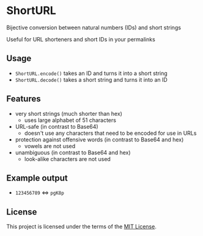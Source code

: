 # ShortURL

Bijective conversion between natural numbers (IDs) and short strings

Useful for URL shorteners and short IDs in your permalinks

## Usage

 * `ShortURL.encode()` takes an ID and turns it into a short string
 * `ShortURL.decode()` takes a short string and turns it into an ID

## Features

 * very short strings (much shorter than hex)
   * uses large alphabet of 51 characters
 * URL-safe (in contrast to Base64)
   * doesn't use any characters that need to be encoded for use in URLs
 * protection against offensive words (in contrast to Base64 and hex)
   * vowels are not used
 * unambiguous (in contrast to Base64 and hex)
   * look-alike characters are not used

## Example output
 * `123456789` <=> `pgK8p`

## License

This project is licensed under the terms of the [MIT License](https://opensource.org/licenses/MIT).
